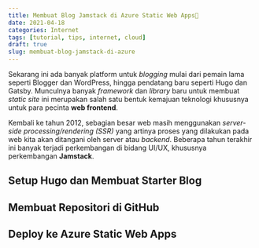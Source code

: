 ```yaml
---
title: Membuat Blog Jamstack di Azure Static Web Apps🚀
date: 2021-04-18
categories: Internet
tags: [tutorial, tips, internet, cloud]
draft: true
slug: membuat-blog-jamstack-di-azure
---
```


Sekarang ini ada banyak platform untuk *blogging* mulai dari pemain lama seperti Blogger dan WordPress, hingga pendatang
baru seperti Hugo dan Gatsby. Munculnya banyak *framework* dan *library* baru untuk membuat *static site* ini merupakan
salah satu bentuk kemajuan teknologi khususnya untuk para pecinta **web frontend**.

Kembali ke tahun 2012, sebagian besar web masih menggunakan *server-side processing/rendering (SSR)* yang artinya proses
yang dilakukan pada web kita akan ditangani oleh server atau *backend*. Beberapa tahun terakhir ini banyak terjadi
perkembangan di bidang UI/UX, khususnya perkembangan **Jamstack**.

## Setup Hugo dan Membuat Starter Blog

## Membuat Repositori di GitHub

## Deploy ke Azure Static Web Apps
